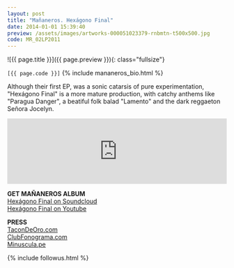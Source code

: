 ```yaml
---
layout: post
title: "Mañaneros. Hexágono Final"
date: 2014-01-01 15:39:40
preview: /assets/images/artworks-000051023379-rnbmtn-t500x500.jpg
code: MR_02LP2011
---
```


![{{ page.title }}]({{ page.preview }}){: class="fullsize"}

`[{{ page.code }}]` {% include mananeros_bio.html %}

Although their first EP, was a sonic catarsis of pure experimentation, "Hexágono Final" is a more mature production, with catchy anthems like "Paragua Danger", a beatiful folk balad "Lamento" and the dark reggaeton Señora Jocelyn.

<iframe width="100%" scrolling="no" frameborder="no" src="https://w.soundcloud.com/player/?url=https%3A//api.soundcloud.com/playlists/6920274&amp;color=ff5500&amp;auto_play=false&amp;hide_related=false&amp;show_comments=true&amp;show_user=true&amp;show_reposts=false"></iframe>

**GET MAÑANEROS ALBUM**<br>
[Hexágono Final on Soundcloud](https://soundcloud.com/mananeros/sets/hexagonofinal)<br>
[Hexágono Final on Youtube](https://www.youtube.com/watch?v=aG5-YZx2JLA&list=PL9tNcJHjgqQEUzoXa1Gu4Y166S2x0MqaM)<br>

**PRESS**<br>
[TaconDeOro.com](http://tacondeoro.com/home/mananeros-hexagono-final-2/)<br>
[ClubFonograma.com](http://www.clubfonograma.com/2013/07/mananeros-hexagono-final.html)<br>
[Minuscula.pe](http://www.minuscula.pe/video-mananeros-jocelyn/)<br>

{% include followus.html %}



